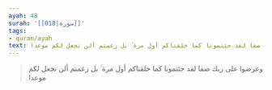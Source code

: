 ```yaml
---
ayah: 48
surah: '[[018|سورة]]'
tags:
- quran/ayah
text: وعرضوا على ربك صفا لقد جئتمونا كما خلقناكم أول مرة ۚ بل زعمتم ألن نجعل لكم موعدا
---
```

> وعرضوا على ربك صفا لقد جئتمونا كما خلقناكم أول مرة ۚ بل زعمتم ألن نجعل لكم موعدا
